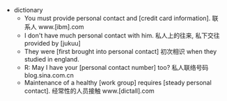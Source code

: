 - dictionary 
    - You must provide personal contact and [credit card information]. 联系人 www.[ibm].com
    - I don't have much personal contact with him. 私人上的往来, 私下交往 provided by [jukuu]
    - They were [first brought into personal contact] 初次相识 when they studied in england. 
    - R: May I have your [personal contact number] too? 私人联络号码 blog.sina.com.cn
    - Maintenance of a healthy [work group] requires [steady personal contact]. 经常性的人员接触 www.[dictall].com
